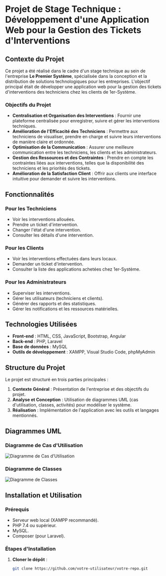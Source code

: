 # Projet de Stage Technique : Développement d'une Application Web pour la Gestion des Tickets d'Interventions

## Contexte du Projet

Ce projet a été réalisé dans le cadre d'un stage technique au sein de l'entreprise **Le Premier Système**, spécialisée dans la conception et la distribution de solutions technologiques pour les entreprises. L'objectif principal était de développer une application web pour la gestion des tickets d'interventions des techniciens chez les clients de 1er-Système.

### Objectifs du Projet

- **Centralisation et Organisation des Interventions** : Fournir une plateforme centralisée pour enregistrer, suivre et gérer les interventions techniques.
- **Amélioration de l'Efficacité des Techniciens** : Permettre aux techniciens de visualiser, prendre en charge et suivre leurs interventions de manière claire et ordonnée.
- **Optimisation de la Communication** : Assurer une meilleure communication entre les techniciens, les clients et les administrateurs.
- **Gestion des Ressources et des Contraintes** : Prendre en compte les contraintes liées aux interventions, telles que la disponibilité des techniciens et les priorités des tickets.
- **Amélioration de la Satisfaction Client** : Offrir aux clients une interface intuitive pour demander et suivre les interventions.

## Fonctionnalités

### Pour les Techniciens
- Voir les interventions allouées.
- Prendre un ticket d'intervention.
- Changer l'état d'une intervention.
- Consulter les détails d'une intervention.

### Pour les Clients
- Voir les interventions effectuées dans leurs locaux.
- Demander un ticket d'intervention.
- Consulter la liste des applications achetées chez 1er-Système.

### Pour les Administrateurs
- Superviser les interventions.
- Gérer les utilisateurs (techniciens et clients).
- Générer des rapports et des statistiques.
- Gérer les notifications et les ressources matérielles.

## Technologies Utilisées

- **Front-end** : HTML, CSS, JavaScript, Bootstrap, Angular
- **Back-end** : PHP, Laravel
- **Base de données** : MySQL
- **Outils de développement** : XAMPP, Visual Studio Code, phpMyAdmin

## Structure du Projet

Le projet est structuré en trois parties principales :

1. **Contexte Général** : Présentation de l'entreprise et des objectifs du projet.
2. **Analyse et Conception** : Utilisation de diagrammes UML (cas d'utilisation, classes, activités) pour modéliser le système.
3. **Réalisation** : Implémentation de l'application avec les outils et langages mentionnés.

## Diagrammes UML

### Diagramme de Cas d'Utilisation
![Diagramme de Cas d'Utilisation](media/image5.jpeg)

### Diagramme de Classes
![Diagramme de Classes](media/image6.jpeg)

## Installation et Utilisation

### Prérequis
- Serveur web local (XAMPP recommandé).
- PHP 7.4 ou supérieur.
- MySQL.
- Composer (pour Laravel).

### Étapes d'Installation

1. **Cloner le dépôt** :
   ```bash
   git clone https://github.com/votre-utilisateur/votre-repo.git
